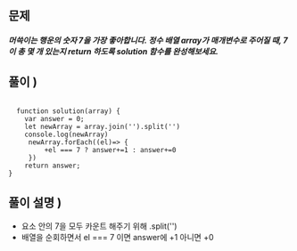 ## 문제  

##### 머쓱이는 행운의 숫자 7을 가장 좋아합니다. 정수 배열 array가 매개변수로 주어질 때, 7이 총 몇 개 있는지 return 하도록 solution 함수를 완성해보세요.

## 풀이 )
<pre><code>
  function solution(array) {
    var answer = 0;
    let newArray = array.join('').split('')
    console.log(newArray)
     newArray.forEach((el)=> {
         +el === 7 ? answer+=1 : answer+=0
     })
    return answer;
}
</code></pre> 

## 풀이 설명 ) 
- 요소 안의 7을 모두 카운트 해주기 위해 .split('')
- 배열을 순회하면서 el === 7 이면 answer에 +1 아니면 +0 
